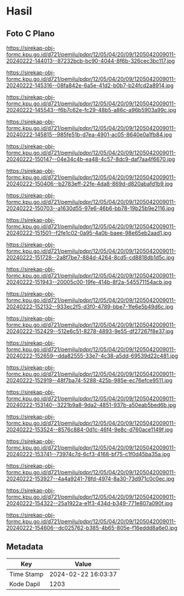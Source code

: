 # Hasil

## Foto C Plano

https://sirekap-obj-formc.kpu.go.id/d721/pemilu/pdpr/12/05/04/20/09/1205042009011-20240222-144013--87232bcb-bc90-4044-8f6b-326cec3bc117.jpg

https://sirekap-obj-formc.kpu.go.id/d721/pemilu/pdpr/12/05/04/20/09/1205042009011-20240222-145316--08fa842e-6a5e-41d2-b0b7-b24fcd2a8914.jpg

https://sirekap-obj-formc.kpu.go.id/d721/pemilu/pdpr/12/05/04/20/09/1205042009011-20240222-145543--f6b7c62e-fc29-48b5-a86c-a96b5903a99c.jpg

https://sirekap-obj-formc.kpu.go.id/d721/pemilu/pdpr/12/05/04/20/09/1205042009011-20240222-145815--985fe51b-d7ea-4901-ac05-8640e0a1fb84.jpg

https://sirekap-obj-formc.kpu.go.id/d721/pemilu/pdpr/12/05/04/20/09/1205042009011-20240222-150147--04e34c4b-ea48-4c57-8dc9-daf7aa4f6670.jpg

https://sirekap-obj-formc.kpu.go.id/d721/pemilu/pdpr/12/05/04/20/09/1205042009011-20240222-150406--b2783eff-22fe-4da8-869d-d820abafd1b9.jpg

https://sirekap-obj-formc.kpu.go.id/d721/pemilu/pdpr/12/05/04/20/09/1205042009011-20240222-150703--a1630d55-97e6-46b6-bb78-19b25b9e2116.jpg

https://sirekap-obj-formc.kpu.go.id/d721/pemilu/pdpr/12/05/04/20/09/1205042009011-20240222-151501--f2fe1c02-0a95-4a0b-baee-98e65eb2aad1.jpg

https://sirekap-obj-formc.kpu.go.id/d721/pemilu/pdpr/12/05/04/20/09/1205042009011-20240222-151728--2a8f7be7-884d-4264-8cd5-cd8818db1d5c.jpg

https://sirekap-obj-formc.kpu.go.id/d721/pemilu/pdpr/12/05/04/20/09/1205042009011-20240222-151943--20005c00-19fe-414b-8f2a-545571154acb.jpg

https://sirekap-obj-formc.kpu.go.id/d721/pemilu/pdpr/12/05/04/20/09/1205042009011-20240222-152132--933ec2f5-d3f0-4789-bbe7-1fe6e5b49d6c.jpg

https://sirekap-obj-formc.kpu.go.id/d721/pemilu/pdpr/12/05/04/20/09/1205042009011-20240222-152429--512e6c51-8278-4893-9e55-df27267f8e37.jpg

https://sirekap-obj-formc.kpu.go.id/d721/pemilu/pdpr/12/05/04/20/09/1205042009011-20240222-152659--dda82555-33e7-4c38-a5dd-69539d22c481.jpg

https://sirekap-obj-formc.kpu.go.id/d721/pemilu/pdpr/12/05/04/20/09/1205042009011-20240222-152919--48f7ba74-5288-425b-985e-ec76efce9511.jpg

https://sirekap-obj-formc.kpu.go.id/d721/pemilu/pdpr/12/05/04/20/09/1205042009011-20240222-153140--3221b9a8-9da2-4851-937b-a50eab5bed6b.jpg

https://sirekap-obj-formc.kpu.go.id/d721/pemilu/pdpr/12/05/04/20/09/1205042009011-20240222-153524--8576c884-0d1c-46f4-9e8c-d760ace1149f.jpg

https://sirekap-obj-formc.kpu.go.id/d721/pemilu/pdpr/12/05/04/20/09/1205042009011-20240222-153741--73974c7d-6cf3-4168-bf75-c1f0d45ba35a.jpg

https://sirekap-obj-formc.kpu.go.id/d721/pemilu/pdpr/12/05/04/20/09/1205042009011-20240222-153927--4a4a9241-78fd-4974-8a30-73d971c0c0ec.jpg

https://sirekap-obj-formc.kpu.go.id/d721/pemilu/pdpr/12/05/04/20/09/1205042009011-20240222-154322--25a1922a-e1f3-434d-b349-771e807a090f.jpg

https://sirekap-obj-formc.kpu.go.id/d721/pemilu/pdpr/12/05/04/20/09/1205042009011-20240222-154606--dc025762-b385-4b65-805e-f16eddd8a6e0.jpg


## Metadata

| Key        | Value               |
| ---------- | ------------------- |
| Time Stamp | 2024-02-22 16:03:37 |
| Kode Dapil | 1203                |



